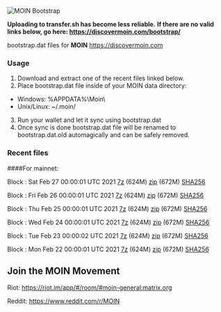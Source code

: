 ![MOIN Bootstrap](https://i.imgur.com/KjM1jMp.jpg)

**Uploading to transfer.sh has become less reliable.**
**If there are no valid links below, go here: https://discovermoin.com/bootstrap/**

bootstrap.dat files for **MOIN** https://discovermoin.com

### Usage

1. Download and extract one of the recent files linked below.
2. Place bootstrap.dat file inside of your MOIN data directory:
 - Windows: %APPDATA%\Moin\
 - Unix/Linux: ~/.moin/
3. Run your wallet and let it sync using bootstrap.dat
4. Once sync is done bootstrap.dat file will be renamed to bootstrap.dat.old automagically and can be safely removed.


### Recent files

####For mainnet:

Block : Sat Feb 27 00:00:01 UTC 2021 [7z](https://transfer.sh/evG4b/bootstrap.dat.20210227.7z) (624M) [zip](https://transfer.sh/sq4Ma/bootstrap.dat.20210227.zip) (672M) [SHA256](https://transfer.sh/J4WDX/sha256.txt)

Block : Fri Feb 26 00:00:01 UTC 2021 [7z](https://transfer.sh/GPNRE/bootstrap.dat.20210226.7z) (624M) [zip](https://transfer.sh/4j3hg/bootstrap.dat.20210226.zip) (672M) [SHA256](https://transfer.sh/rQmfg/sha256.txt)

Block : Thu Feb 25 00:00:01 UTC 2021 [7z]() (624M) [zip]() (672M) [SHA256]()

Block : Wed Feb 24 00:00:01 UTC 2021 [7z]() (624M) [zip]() (672M) [SHA256]()

Block : Tue Feb 23 00:00:02 UTC 2021 [7z]() (624M) [zip]() (672M) [SHA256]()

Block : Mon Feb 22 00:00:01 UTC 2021 [7z]() (624M) [zip]() (672M) [SHA256]()

## Join the MOIN Movement

Riot: https://riot.im/app/#/room/#moin-general:matrix.org

Reddit: https://www.reddit.com/r/MOIN
